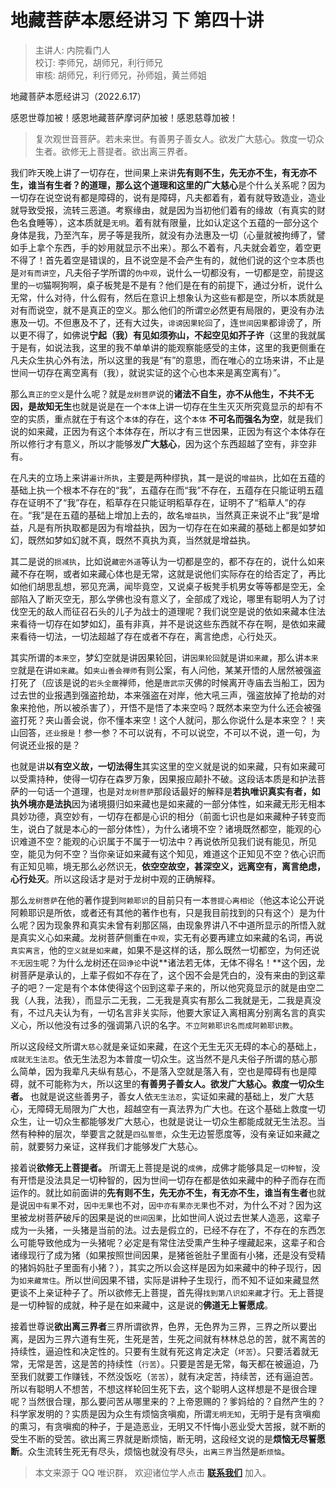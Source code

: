 # 地藏菩萨本愿经讲习 下 第四十讲

> 主讲人: 内院看门人 <br />
> 校订: 李师兄，胡师兄，利行师兄 <br />
> 审核: 胡师兄，利行师兄，孙师姐，黄兰师姐 <br />

地藏菩萨本愿经讲习（2022.6.17）

感恩世尊加被！感恩地藏菩萨摩诃萨加被！感恩慈尊加被！

> 复次观世音菩萨。若未来世。有善男子善女人。欲发广大慈心。救度一切众生者。欲修无上菩提者。欲出离三界者。

我们昨天晚上讲了一切存在，世间果上来讲**先有则不生，先无亦不生，有无亦不生，谁当有生者？**的道理，那么这个道理和这里的**广大慈心**是个什么关系呢？因为一切存在说空说有都是障碍的，说有是障碍，凡夫都着有，着有就导致造业，造业就导致受报，流转三恶道。考察缘由，就是因为当初他们着有的缘故（有真实的财色名食睡等），这本质就是`无明`。着有就有限量，比如认定这个五蕴的一部分这个身体是我，乃至汽车，房子等是我所，就没有办法惠及一切（心量就被拘缚了，譬如手上拿个东西，手的妙用就显示不出来）。那么不着有，凡夫就会着空，着空更不得了！首先着空是错误的，且不说空是不会产生有的，就他们说的这个`空`本质也是`对有而讲空`，凡夫俗子学所谓的`伪中观`，说什么一切都没有，一切都是空，前提这里的`一切`猫啊狗啊，桌子板凳是不是有？他们是在有的前提下，通过分析，说什么无常，什么对待，什么假有，然后在意识上想象认为这些`有`都是空，所以本质就是对有而说空，就不是真正的空义。那么他们的所谓`空`必然更有局限的，更没有办法惠及一切。不但惠及不了，还有大过失，`诽谤因果轮回`了，连`世间因果`都诽谤了，所以更不得了，如佛说**宁起（我）有见如须弥山，不起空见如芥子许**（这里的我就属于是有，如说法我，这里的我不单单讲的能观察能感受的主体，这里的我更侧重在凡夫众生执心外有法，所以这里的我是“有”的意思，而在唯心的立场来讲，不止是世间一切存在离空离有（我），就说实证的这个心也本来是离空离有）”。

那么`真正的空义`是什么呢？就是`龙树菩萨`说的**诸法不自生，亦不从他生，不共不无因，是故知无生**也就是说是在一个`本体`上讲一切存在生生灭灭所究竟显示的却有不空的实质，重点就在于有这个`本体`的存在，这个`本体` **不可名而强名为空**，就是我们说的如来藏，正因为有这个本体存在，所以才有三世因果，正因为有这个本体存在所以修行才有意义，所以才能够发**广大慈心**，因为这个东西超越了空有，非空非有。

在凡夫的立场上来讲`遍计所执`，主要是两种缪执，其一是说的`增益执`，比如在五蕴的基础上执一个根本不存在的“我”，五蕴存在而“我”不存在，五蕴存在只能证明五蕴存在证明不了“我”存在，稻草存在只能证明稻草存在，证明不了“稻草人”的存在。“我”是在五蕴的基础上增加上去的，故名`增益执`，当然真正来说不止“我”是增益，凡是有所执取都是因为有增益执，因为一切存在在如来藏的基础上都是如梦如幻，既然如梦如幻就不真，既然不真执为真，当然就是增益执。

其二是说的`损减执`，比如说`藏密外道`等认为一切都是空的，都不存在的，说什么如来藏不存在啊，或者如来藏心体也是无常，这就是说他们实际存在的给否定了，再比如他们胡思乱想，邪见充满，闻毕竟空，又说桌子板凳手机男女等等都是空无，全部陷入了断灭空无，那么学佛也没有意义了，全部成了戏论，哪里有聪明人为了讨伐空无的敌人而征召石头的儿子为战士的道理呢？我们说空是说的依如来藏本住法来看待一切存在如梦如幻，虽有非真，并不是说这些东西就不存在啊，是依如来藏来看待一切法，一切法超越了存在或者不存在，离言绝虑，心行处灭。

其实所谓的`本来空`，梦幻空就是讲因果轮回，讲`因果轮回`就是讲`如来藏`，那么讲`本来空`就是在讲`如来藏`。如`夹山善会禅师`有则公案，有人问他，某某开悟的人居然被强盗打死了（应该是说的`岩头全奯`禅师，他是`唐武宗`灭佛的时候离开寺庙去当船工，因为过去世的业报遇到强盗抢劫，本来强盗在对岸，他大吼三声，强盗放掉了抢劫的对象来抢他，所以被杀害了），开悟不是悟了本来空吗？既然本来空为什么还会被强盗打死？夹山善会说，你不懂本来空！这个人就问，那么你说什么是本来空？！夹山回答，`还业报是`！参一参？不可以说有，不可以说空，不可以不说，道一句，为何说还业报的是？

也就是讲**以有空义故，一切法得生**其实这里的空义就是说的如来藏，只有如来藏可以受熏持种，使得一切存在森罗万象，因果报应颠扑不破。这段话本质是和护法菩萨的一句话一个道理，也是对`龙树菩萨`那段话最好的解释是**若执唯识真实有者，如执外境亦是法执**因为诸境摄归如来藏也是如来藏的一部分体性，如来藏无形无相本具妙功德，真空妙有，一切存在都是心识的相分（前面七识也是如来藏种子转变而生，说白了就是本心的一部分体性），为什么诸境不空？诸境既然都空，能观的心识难道不空？能观的心识属于不属于一切法中？再说依所见我们说有能见，所见空，能见为何不空？当你亲证如来藏有这个知见，难道这个正知见不空？依心识而有正知见嘛，境无那么必然识无，**依空空故空，甚深空义，远离空有，离言绝虑，心行处灭**。所以这段话才是对于龙树中观的正确解释。

那么`龙树菩萨`在他的著作提到`阿赖耶识`的目前只有一本`菩提心离相论`（他这本论公开说阿赖耶识是所依，或者还有其他的著作也有，只是我目前找到的只有这个）是为什么呢？因为现象界和真实未曾有刹那区隔，由现象界讲八不中道所显示的所悟入就是真实义心如来藏。龙树菩萨侧重在`中观`，实无有必要再建立如来藏的名词，再说`真实离言`，他的`空义就是如来藏`，如果不是这样的话，那么既然一切都空，为何还说`不无因生`呢？为什么龙树还在`回诤论`中说**诸法若无体，无体不得名！**这个因，龙树菩萨是承认的，上辈子假如不存在了，这个因不会是凭白的，没有来由的到这辈子的吧？一定是有个本体使得这个`因`到这辈子来的，所以他究竟显示的就是由空二我（人我，法我），而显示二无我，二无我是真实有那么二我就是无，二我是真没有，不过凡夫认为有，一切名言非关实际，他要大家证入离相离分别离名言的真实义心，所以他没有过多的强调第八识的名字。`不立阿赖耶识名而成阿赖耶识教`。

所以这段经文所谓`大慈心`就是亲证如来藏，在这个无生无灭无碍的本心的基础上，`成就无生法忍`。依无生法忍为本普度一切众生。这当然不是凡夫俗子所谓的慈心那么简单，因为我辈凡夫纵有慈心，不是落入空就是落入有，空也是障碍有也是障碍，就不可能称为`大`，所以这里的**有善男子善女人。欲发广大慈心。救度一切众生者。** 也就是说这些善男子，善女人依`无生法忍`，实证如来藏的基础上，发广大慈心，无障碍无局限为广大也，超越空有一真法界为广大也。在这个基础上救度一切众生，让一切众生都能够发广大慈心，也就是说让一切众生都能成就无生法忍。当然有种种的层次，举要言之就是`四弘誓愿`，众生无边誓愿度等，没有亲证如来藏之前，就要努力亲证，这样我们才能够发广大慈心。

接着说**欲修无上菩提者。** 所谓无上菩提是说的`成佛`，成佛才能够具足`一切种智`，没有开悟是没法具足一切种智的，因为世间一切存在都是依如来藏中的种子而存在而运作的。就比如前面讲的**先有则不生，先无亦不生，有无亦不生，谁当有生者**也就是说`因中有果`不对，`因中无果`也不对，`因中亦有果亦无果`也不对，为什么不对？因为这里被龙树菩萨破斥的因果是说的`世间因果`，比如世间人说过去世某人造恶，这辈子成为一头猪，一头猪是当前的法。过去是假立的，已经不存在了，不存在的东西怎么可能导致他成为一头猪呢？必定是有常住法受熏产生种子埋藏起来，这辈子和合诸缘现行了成为猪（如果按照世间因果，是猪爸爸肚子里面有小猪，还是没有受精的猪妈妈肚子里面有小猪？），其实之所以会这样是因为如来藏中的种子现行，因为`如来藏常住`。所以世间因果不错，实际是讲种子生现行，而不知不证如来藏显然更谈不上亲证种子了。所以欲修无上菩提，首先得`找到第八识如来藏`才行。无上菩提是一切种智的成就，种子是在如来藏中，这是说的**佛道无上誓愿成**。

接着世尊说**欲出离三界者**三界所谓欲界，色界，无色界为三界，三界之所以要出离，是因为三界六道有生死，生死是苦，生死之间就有林林总总的苦，就不离苦的持续性，逼迫性和决定性的。只要有生就有死这肯定决定（`坏苦`）。只要活着就无常，无常是苦，这是苦的持续性（`行苦`）。只要是苦是无常，每天都在被逼迫，乃至我们就要工作赚钱，不然没饭吃（`苦苦`），就有决定苦，持续苦，还有逼迫苦。所以有聪明人不想苦，不想这样轮回生死下去，这个聪明人这样想是不是很合理呢？当然很合理，那么要问苦从哪里来的？上帝恩赐的？爹妈给的？自然产生的？科学家发明的？实质是因为众生有烦恼贪嗔痴，所谓`无明无知`，无明于是有贪嗔痴的熏习，有贪嗔痴的种子，于是造恶业，无明又不忏悔小恶业受大苦报，就不断的受生不断的受苦。欲出离三界就是断烦恼，断无明，这段经文说的是**烦恼无尽誓愿断**。众生流转生死无有尽头，烦恼也就没有尽头，`出离三界`当然是`断烦恼`。

> 本文来源于 QQ 唯识群， 欢迎诸位学人点击 **[联系我们](https://mp.weixin.qq.com/s/lZCfWjmLjgNR165Tx4_bCQ)** 加入。
